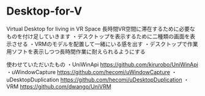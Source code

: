 # Desktop-for-V
Virtual Desktop for living in VR Space
長時間VR空間に滞在するために必要なものを付け足していきます
・デスクトップを表示するために二種類の画面を表示させる
・VRMのモデルを配置して一緒にいる感を出す
・デスクトップで作業用ソフトを表示しつつ長時間作業に耐えられるようにする

使わせていただいたもの
・UniWinApi
https://github.com/kirurobo/UniWinApi
・uWindowCapture
https://github.com/hecomi/uWindowCapture
・uDesktopDuplication
https://github.com/hecomi/uDesktopDuplication
・VRM
https://github.com/dwango/UniVRM
